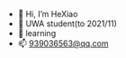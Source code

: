 - 👋 Hi, I’m HeXiao
- 👀 UWA student(to 2021/11)
- 🌱 learning
- 📫 939036563@qq.com

<!---
HeXiao-55/HeXiao-55 is a ✨ special ✨ repository because its `README.md` (this file) appears on your GitHub profile.
You can click the Preview link to take a look at your changes.
--->
